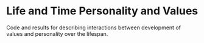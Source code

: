 # Life and Time Personality and Values

Code and results for describing interactions between development of values and personality over the lifespan.
